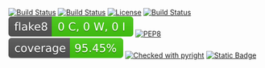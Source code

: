 [![Build Status](https://img.shields.io/badge/Python-3776AB)](https://www.python.org/)
[![Build Status](https://img.shields.io/badge/Linux-FCC624)](https://www.linux.org/)
[![License](https://img.shields.io/github/license/svd-ncsu/hw1.svg)](https://github.com/svd-ncsu/hw2/blob/main/LICENSE.md)
[![Build Status](https://github.com/svd-ncsu/hw2/actions/workflows/main.yml/badge.svg)](https://github.com/svd-ncsu/hw2/actions/workflows/pytest.yml)
[![Flake8 Status](./reports/flake8/flake8-badge.svg)](https://github.com/svd-ncsu/hw2/actions/workflows/flake8.yml)
[![PEP8](https://img.shields.io/badge/code%20style-pep8-orange.svg)](https://github.com/svd-ncsu/hw2/actions/workflows/autopep8.yml)
[![Coverage Status](./coverage-badge.svg)](https://github.com/svd-ncsu/hw2/actions/workflows/coverage.yml)
[![Checked with pyright](https://microsoft.github.io/pyright/img/pyright_badge.svg)](https://github.com/svd-ncsu/hw2/actions/workflows/pyright.yml)
[![Static Badge](https://img.shields.io/badge/radon-checked-lightgreen?label=radon)](https://github.com/svd-ncsu/hw2/actions/workflows/radon.yml)
